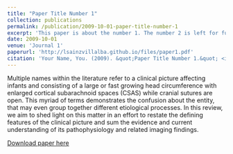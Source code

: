 ```yaml
---
title: "Paper Title Number 1"
collection: publications
permalink: /publication/2009-10-01-paper-title-number-1
excerpt: 'This paper is about the number 1. The number 2 is left for future work.'
date: 2009-10-01
venue: 'Journal 1'
paperurl: 'http://lsainzvillalba.github.io/files/paper1.pdf'
citation: 'Your Name, You. (2009). &quot;Paper Title Number 1.&quot; <i>Journal 1</i>. 1(1).'
---
```

Multiple names within the literature refer to a clinical picture affecting infants and consisting of a large or fast growing head circumference with enlarged cortical subarachnoid spaces (CSAS) while cranial sutures are open. This myriad of terms demonstrates the confusion about the entity, that may even group together different etiological processes. In this review, we aim to shed light on this matter in an effort to restate the defining features of the clinical picture and sum the evidence and current understanding of its pathophysiology and related imaging findings.

[Download paper here](https://link.springer.com/article/10.1007/s00381-021-05328-z)
